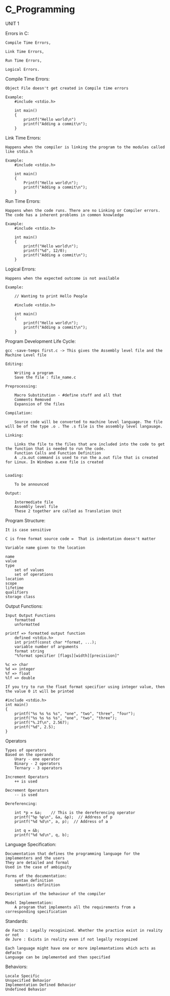 # C_Programming

UNIT 1

Errors in C:

    Compile Time Errors,
    
    Link Time Errors,
    
    Run Time Errors,
    
    Logical Errors.

Compile Time Errors: 

    Object File doesn't get created in Compile time errors
    
    Example:
        #include <stdio.h>

        int main()
        {
            printf("Hello world\n")
            printf("Adding a commit\n");
        }

Link Time Errors:

    Happens when the compiler is linking the program to the modules called like stdio.h

    Example:
        #include <stdio.h>

        int main()
        {
            Printf("Hello world\n");
            printf("Adding a commit\n");
        }

Run Time Errors:

    Happens when the code runs. There are no Linking or Compiler errors. The code has a inherent problems in common knowledge

    Example:
        #include <stdio.h>

        int main()
        {
            printf("Hello world\n");
            printf("%d", 12/0);
            printf("Adding a commit\n");
        }

Logical Errors:

    Happens when the expected outcome is not available
    
    Example:

        // Wanting to print Hello People

        #include <stdio.h>

        int main()
        {
            printf("Hello world\n");
            printf("Adding a commit\n");
        }

Program Development Life Cycle:

    gcc -save-temps first.c -> This gives the Assembly level file and the Machine Level file

    Editing:

        Writing a program
        Save the file : file_name.c

    Preprocessing:

        Macro Substitution - #define stuff and all that 
        Comments Removed
        Expansion of the files

    Compilation:

        Source code will be converted to machine level language. The file will be of the type .o . The .s file is the assembly level langauage.

    Linking:

        Links the file to the files that are included into the code to get the function that is needed to run the code.
        Function Calls and Function Definition
        A ./a.out command is used to run the a.out file that is created for Linux. In Windows a.exe file is created


    Loading:

        To be announced

    Output:

        Intermediate file
        Assembly level file
        These 2 together are called as Translation Unit

Program Structure:

    It is case sensitive

    C is free format source code =  That is indentation doesn't matter

    Variable name given to the location

    name
    value
    type
        set of values
        set of operations
    location
    scope
    lifetime
    qualifiers
    storage class

Output Functions:
    
    Input Output Functions
        formatted
        unformatted

    printf => formatted output function
        defined <stdio.h>
        int printf(const char *format, ...);
        variable number of arguments
        format string
        "%format specifier [flags][width][precisiion]"

    %c => char
    %d => integer
    %f => float
    %lf => double

    If you try to run the float format specifier using integer value, then the value 0 it will be printed

    #include <stdio.h>
    int main()
    {
        printf("%s %s %s %s", "one", "two", "three", "four");
        printf("%s %s %s %s", "one", "two", "three");
        printf("%.2f\n", 2.567);
        printf("%d", 2.5);
    }

Operators

    Types of operators
    Based on the operands 
        Unary - one operator
        Binary - 2 operators
        Ternary - 3 operators
    
    Increment Operators
        ++ is used
    
    Decrement Operators
        -- is used 
    
    Dereferencing:

        int *p = &a;    // This is the dereferencing operator
        printf("%p %p\n", &a, &p);  // Address of p
        printf("%d %d\n", a, p);  // Address of a

        int q = &b;
        printf("%d %d\n", q, b);

Language Specification:

    Documentation that defines the programming language for the implementers and the users
    They are detailed and formal
    Used in the case of ambiguity

    Forms of the documentation:
        syntax definition
        semantics definition
    
    Description of the behaviour of the compiler

    Model Implementation:
        A program that implements all the requirements from a corresponding specification


Standards:

    de Facto : Legally recoginized. Whether the practice exist in reality or not
    de Jure : Exists in reality even if not legally recognized

    Each language might have one or more implemantations which acts as deFacto
    Language can be implemented and then specified

Behaviors:

    Locale Specific
    Unspecified Behavior
    Implementation Defined Behavior
    Undefined Behavior
